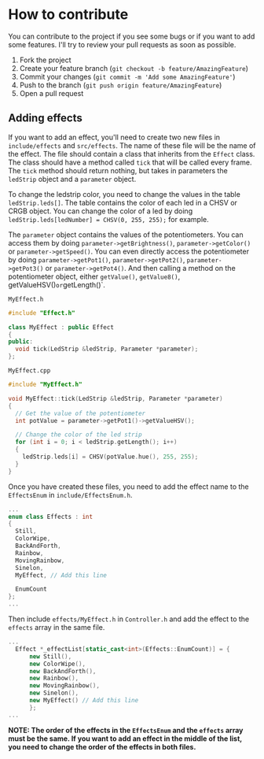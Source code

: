 # How to contribute

You can contribute to the project if you see some bugs or if you want to add some features. I'll try to review your pull requests as soon as possible.

1. Fork the project
2. Create your feature branch (`git checkout -b feature/AmazingFeature`)
3. Commit your changes (`git commit -m 'Add some AmazingFeature'`)
4. Push to the branch (`git push origin feature/AmazingFeature`)
5. Open a pull request

## Adding effects

If you want to add an effect, you'll need to create two new files in `include/effects` and `src/effects`. The name of these file will be the name of the effect. The file should contain a class that inherits from the `Effect` class. The class should have a method called `tick` that will be called every frame. The `tick` method should return nothing, but takes in parameters the `ledStrip` object and a `parameter` object.

To change the ledstrip color, you need to change the values in the table `ledStrip.leds[]`. The table contains the color of each led in a CHSV or CRGB object. You can change the color of a led by doing `ledStrip.leds[ledNumber] = CHSV(0, 255, 255);` for example.

The `parameter` object contains the values of the potentiometers. You can access them by doing `parameter->getBrightness()`, `parameter->getColor()` or `parameter->getSpeed()`. You can even directly access the potentiometer by doing `parameter->getPot1()`, `parameter->getPot2()`, `parameter->getPot3()` or `parameter->getPot4()`. And then calling a method on the potentiometer object, either `getValue()`, `getValue8()`, getValueHSV()`or`getLength()`.

`MyEffect.h`

```cpp
#include "Effect.h"

class MyEffect : public Effect
{
public:
  void tick(LedStrip &ledStrip, Parameter *parameter);
};
```

`MyEffect.cpp`

```cpp
#include "MyEffect.h"

void MyEffect::tick(LedStrip &ledStrip, Parameter *parameter)
{
  // Get the value of the potentiometer
  int potValue = parameter->getPot1()->getValueHSV();

  // Change the color of the led strip
  for (int i = 0; i < ledStrip.getLength(); i++)
  {
    ledStrip.leds[i] = CHSV(potValue.hue(), 255, 255);
  }
}
```

Once you have created these files, you need to add the effect name to the `EffectsEnum` in `include/EffectsEnum.h`.

```cpp
...
enum class Effects : int
{
  Still,
  ColorWipe,
  BackAndForth,
  Rainbow,
  MovingRainbow,
  Sinelon,
  MyEffect, // Add this line

  EnumCount
};
...
```

Then include `effects/MyEffect.h` in `Controller.h` and add the effect to the `effects` array in the same file.

```cpp
...
  Effect *_effectList[static_cast<int>(Effects::EnumCount)] = {
      new Still(),
      new ColorWipe(),
      new BackAndForth(),
      new Rainbow(),
      new MovingRainbow(),
      new Sinelon(),
      new MyEffect() // Add this line
      };
...
```

**NOTE: The order of the effects in the `EffectsEnum` and the `effects` array must be the same. If you want to add an effect in the middle of the list, you need to change the order of the effects in both files.**
